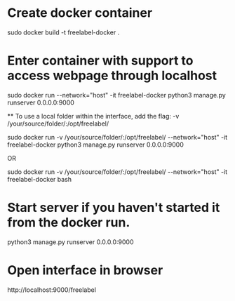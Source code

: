 # Create docker container
sudo docker build -t freelabel-docker .

# Enter container with support to access webpage through localhost
sudo docker run --network="host" -it freelabel-docker python3 manage.py runserver 0.0.0.0:9000

** To use a local folder within the interface, add the flag: -v /your/source/folder/:/opt/freelabel/

sudo docker run -v /your/source/folder/:/opt/freelabel/  --network="host" -it freelabel-docker python3 manage.py runserver 0.0.0.0:9000

OR

sudo docker run -v /your/source/folder/:/opt/freelabel/  --network="host" -it freelabel-docker bash

# Start server if you haven't started it from the docker run.
python3 manage.py runserver 0.0.0.0:9000

# Open interface in browser
http://localhost:9000/freelabel
